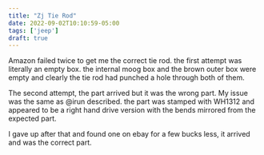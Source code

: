 ```yaml
---
title: "Zj Tie Rod"
date: 2022-09-02T10:10:59-05:00
tags: ['jeep']
draft: true
---
```


Amazon failed twice to get me the correct tie rod. the first attempt was literally an empty box. the internal moog box and the brown outer box were empty and clearly the tie rod had punched a hole through both of them. 

The second attempt, the part arrived but it was the wrong part. My issue was the same as @irun described. the part was stamped with WH1312 and appeared to be a right hand drive version with the bends mirrored from the expected part. 

I gave up after that and found one on ebay for a few bucks less, it arrived and was the correct part. 